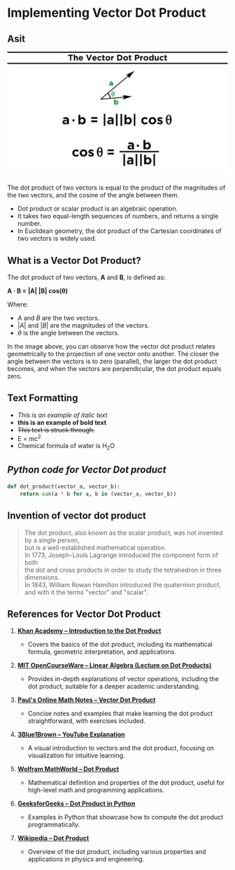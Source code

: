 # **Implementing Vector Dot Product**
## Asit

![vector product](https://github.com/Asityadav1234/gitass4898/blob/main/vector.png?raw=true)
</br>

The dot product of two vectors is equal to the product of the magnitudes of the two vectors, 
and the cosine of the angle between them.
- Dot product or scalar product is an algebraic operation.
- It takes two equal-length sequences of numbers, and returns a single number.
- In Euclidean geometry, the dot product of the Cartesian coordinates of two vectors is widely used.

## What is a Vector Dot Product?
The dot product of two vectors, **A** and **B**, is defined as:
<p><b>A · B = |A| |B| cos(θ)</b></p>

Where:
- $A$ and $B$ are the two vectors.
- $|A|$ and $|B|$ are the magnitudes of the vectors.
- $\theta$ is the angle between the vectors.

In the image above, you can observe how the vector dot product relates geometrically to the projection of one vector onto another. The closer the angle between the vectors is to zero (parallel), the larger the dot product becomes, and when the vectors are perpendicular, the dot product equals zero.

## **Text Formatting**
- _This is an example of italic text_
- **this is an example of bold text**
- ~~This text is struck through.~~
- E = mc<sup>2</sup>
- Chemical formula of water is H<sub>2</sub>O

## _Python code for Vector Dot product_

```python
def dot_product(vector_a, vector_b):
    return sum(a * b for a, b in (vector_a, vector_b))
```

## Invention of vector dot product
> The dot product, also known as the scalar product, was not invented by a single person,</br>
> but is a well-established mathematical operation.</br>
> In 1773, Joseph-Louis Lagrange introduced the component form of both</br>
> the dot and cross products in order to study the tetrahedron in three dimensions.</br>
> In 1843, William Rowan Hamilton introduced the quaternion product, and with it the terms "vector" and "scalar".</br> 

## References for Vector Dot Product

1. **[Khan Academy – Introduction to the Dot Product](https://www.khanacademy.org/math/linear-algebra/vectors-and-spaces/dot-cross-products/v/vector-dot-product-and-vector-length)**
   - Covers the basics of the dot product, including its mathematical formula, geometric interpretation, and applications.

2. **[MIT OpenCourseWare – Linear Algebra (Lecture on Dot Products)](https://ocw.mit.edu/courses/mathematics/18-06-linear-algebra-spring-2010/)**
   - Provides in-depth explanations of vector operations, including the dot product, suitable for a deeper academic understanding.

3. **[Paul's Online Math Notes – Vector Dot Product](https://tutorial.math.lamar.edu/classes/calciii/dotproduct.aspx)**
   - Concise notes and examples that make learning the dot product straightforward, with exercises included.

4. **[3Blue1Brown – YouTube Explanation](https://www.youtube.com/watch?v=LyGKycYT2v0)**
   - A visual introduction to vectors and the dot product, focusing on visualization for intuitive learning.

5. **[Wolfram MathWorld – Dot Product](https://mathworld.wolfram.com/DotProduct.html)**
   - Mathematical definition and properties of the dot product, useful for high-level math and programming applications.

6. **[GeeksforGeeks – Dot Product in Python](https://www.geeksforgeeks.org/dot-product-and-cross-product-in-python/)**
   - Examples in Python that showcase how to compute the dot product programmatically.

7. **[Wikipedia – Dot Product](https://en.wikipedia.org/wiki/Dot_product)**
   - Overview of the dot product, including various properties and applications in physics and engineering.

